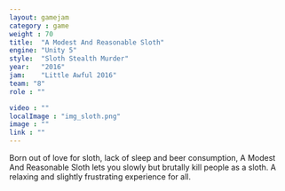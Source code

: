 ```yaml
---
layout: gamejam
category : game
weight : 70
title:  "A Modest And Reasonable Sloth"
engine: "Unity 5"
style:  "Sloth Stealth Murder"
year:   "2016"
jam: 	"Little Awful 2016"
team: "8"
role : ""

video : ""
localImage : "img_sloth.png"
image : ""
link : ""
---
```

Born out of love for sloth, lack of sleep and beer consumption, A Modest And Reasonable Sloth lets you slowly but brutally kill people as a sloth. A relaxing and slightly frustrating experience for all.
